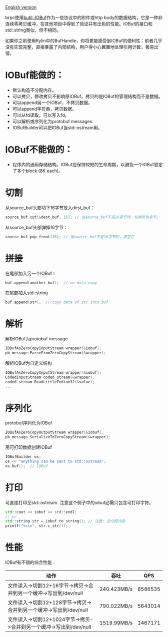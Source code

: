 [English version](../en/iobuf.md)

brpc使用[butil::IOBuf](https://github.com/apache/brpc/blob/master/src/butil/iobuf.h)作为一些协议中的附件或http body的数据结构，它是一种非连续零拷贝缓冲，在其他项目中得到了验证并有出色的性能。IOBuf的接口和std::string类似，但不相同。

如果你之前使用Kylin中的BufHandle，你将更能感受到IOBuf的便利性：前者几乎没有实现完整，直接暴露了内部结构，用户得小心翼翼地处理引用计数，极易出错。

# IOBuf能做的：

- 默认构造不分配内存。
- 可以拷贝，修改拷贝不影响原IOBuf。拷贝的是IOBuf的管理结构而不是数据。
- 可以append另一个IOBuf，不拷贝数据。
- 可以append字符串，拷贝数据。
- 可以从fd读取，可以写入fd。
- 可以解析或序列化为protobuf messages.
- IOBufBuilder可以把IOBuf当std::ostream用。

# IOBuf不能做的：

- 程序内的通用存储结构。IOBuf应保持较短的生命周期，以避免一个IOBuf锁定了多个block (8K each)。

# 切割

从source_buf头部切下16字节放入dest_buf：

```c++
source_buf.cut(&dest_buf, 16); // 当source_buf不足16字节时，切掉所有字节。
```

从source_buf头部弹掉16字节：

```c++
source_buf.pop_front(16); // 当source_buf不足16字节时，清空它
```

# 拼接

在尾部加入另一个IOBuf：

```c++
buf.append(another_buf);  // no data copy
```

在尾部加入std::string

```c++
buf.append(str);  // copy data of str into buf
```

# 解析

解析IOBuf为protobuf message

```c++
IOBufAsZeroCopyInputStream wrapper(&iobuf);
pb_message.ParseFromZeroCopyStream(&wrapper);
```

解析IOBuf为自定义结构

```c++
IOBufAsZeroCopyInputStream wrapper(&iobuf);
CodedInputStream coded_stream(&wrapper);
coded_stream.ReadLittleEndian32(&value);
...
```

# 序列化

protobuf序列化为IOBuf

```c++
IOBufAsZeroCopyOutputStream wrapper(&iobuf);
pb_message.SerializeToZeroCopyStream(&wrapper);
```

用可打印数据创建IOBuf

```c++
IOBufBuilder os;
os << "anything can be sent to std::ostream";
os.buf();  // IOBuf
```

# 打印

可直接打印至std::ostream. 注意这个例子中的iobuf必需只包含可打印字符。

```c++
std::cout << iobuf << std::endl;
// or
std::string str = iobuf.to_string(); // 注意: 会分配内存
printf("%s\n", str.c_str());
```

# 性能

IOBuf有不错的综合性能：

| 动作                                       | 吞吐          | QPS     |
| ---------------------------------------- | ----------- | ------- |
| 文件读入->切割12+16字节->拷贝->合并到另一个缓冲->写出到/dev/null | 240.423MB/s | 8586535 |
| 文件读入->切割12+128字节->拷贝->合并到另一个缓冲->写出到/dev/null | 790.022MB/s | 5643014 |
| 文件读入->切割12+1024字节->拷贝->合并到另一个缓冲->写出到/dev/null | 1519.99MB/s | 1467171 |
